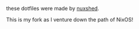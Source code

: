 these dotfiles were made by [nuxshed](https://github.com/nuxshed).

This is my fork as I venture down the path of NixOS!
